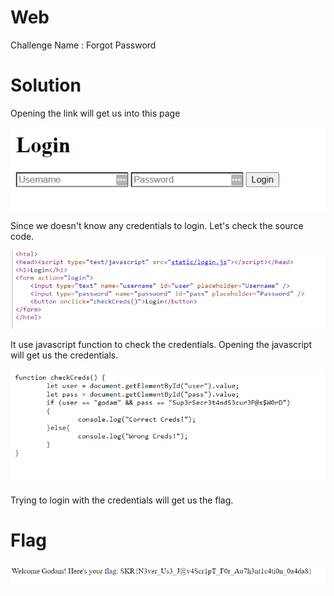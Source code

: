 # Web

Challenge Name : Forgot Password

# Solution

Opening the link will get us into this page

![](https://github.com/H0j3n/EzpzCTF/blob/main/src/Pasted%20image%2020210609145817.png)

Since we doesn't know any credentials to login. Let's check the source code.

![](https://github.com/H0j3n/EzpzCTF/blob/main/src/Pasted%20image%2020210609145854.png)

It use javascript function to check the credentials. Opening the javascript will get us the credentials.

![](https://github.com/H0j3n/EzpzCTF/blob/main/src/Pasted%20image%2020210609150000.png)

Trying to login with the credentials will get us the flag.

# Flag

![](https://github.com/H0j3n/EzpzCTF/blob/main/src/Pasted%20image%2020210609150038.png)


